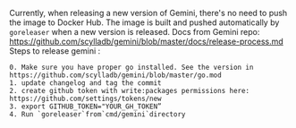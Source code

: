 Currently, when releasing a new version of Gemini, there's no need to push the image to Docker Hub.
The image is built and pushed automatically by `goreleaser` when a new version is released.
Docs from Gemini repo: https://github.com/scylladb/gemini/blob/master/docs/release-process.md
Steps to release gemini :
```
0. Make sure you have proper go installed. See the version in https://github.com/scylladb/gemini/blob/master/go.mod
1. update changelog and tag the commit
2. create github token with write:packages permissions here: https://github.com/settings/tokens/new
3. export GITHUB_TOKEN="YOUR_GH_TOKEN”
4. Run `goreleaser`from`cmd/gemini`directory
```
